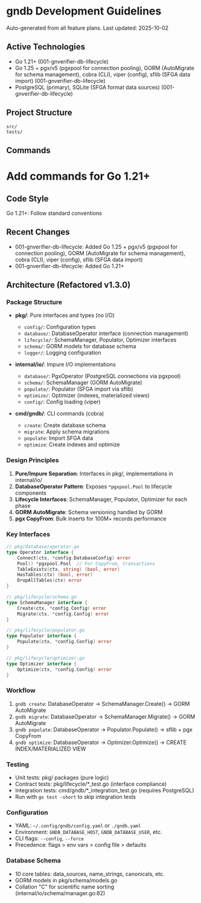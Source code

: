 # gndb Development Guidelines

Auto-generated from all feature plans. Last updated: 2025-10-02

## Active Technologies
- Go 1.21+ (001-gnverifier-db-lifecycle)
- Go 1.25 + pgx/v5 (pgxpool for connection pooling), GORM (AutoMigrate for schema management), cobra (CLI), viper (config), sflib (SFGA data import) (001-gnverifier-db-lifecycle)
- PostgreSQL (primary), SQLite (SFGA format data sources) (001-gnverifier-db-lifecycle)

## Project Structure
```
src/
tests/
```

## Commands
# Add commands for Go 1.21+

## Code Style
Go 1.21+: Follow standard conventions

## Recent Changes
- 001-gnverifier-db-lifecycle: Added Go 1.25 + pgx/v5 (pgxpool for connection pooling), GORM (AutoMigrate for schema management), cobra (CLI), viper (config), sflib (SFGA data import)
- 001-gnverifier-db-lifecycle: Added Go 1.21+

<!-- MANUAL ADDITIONS START -->

## Architecture (Refactored v1.3.0)

### Package Structure
- **pkg/**: Pure interfaces and types (no I/O)
  - `config/`: Configuration types
  - `database/`: DatabaseOperator interface (connection management)
  - `lifecycle/`: SchemaManager, Populator, Optimizer interfaces
  - `schema/`: GORM models for database schema
  - `logger/`: Logging configuration

- **internal/io/**: Impure I/O implementations
  - `database/`: PgxOperator (PostgreSQL connections via pgxpool)
  - `schema/`: SchemaManager (GORM AutoMigrate)
  - `populate/`: Populator (SFGA import via sflib)
  - `optimize/`: Optimizer (indexes, materialized views)
  - `config/`: Config loading (viper)

- **cmd/gndb/**: CLI commands (cobra)
  - `create`: Create database schema
  - `migrate`: Apply schema migrations
  - `populate`: Import SFGA data
  - `optimize`: Create indexes and optimize

### Design Principles
1. **Pure/Impure Separation**: Interfaces in pkg/, implementations in internal/io/
2. **DatabaseOperator Pattern**: Exposes `*pgxpool.Pool` to lifecycle components
3. **Lifecycle Interfaces**: SchemaManager, Populator, Optimizer for each phase
4. **GORM AutoMigrate**: Schema versioning handled by GORM
5. **pgx CopyFrom**: Bulk inserts for 100M+ records performance

### Key Interfaces
```go
// pkg/database/operator.go
type Operator interface {
    Connect(ctx, *config.DatabaseConfig) error
    Pool() *pgxpool.Pool  // For CopyFrom, transactions
    TableExists(ctx, string) (bool, error)
    HasTables(ctx) (bool, error)
    DropAllTables(ctx) error
}

// pkg/lifecycle/schema.go
type SchemaManager interface {
    Create(ctx, *config.Config) error
    Migrate(ctx, *config.Config) error
}

// pkg/lifecycle/populator.go
type Populator interface {
    Populate(ctx, *config.Config) error
}

// pkg/lifecycle/optimizer.go
type Optimizer interface {
    Optimize(ctx, *config.Config) error
}
```

### Workflow
1. `gndb create`: DatabaseOperator → SchemaManager.Create() → GORM AutoMigrate
2. `gndb migrate`: DatabaseOperator → SchemaManager.Migrate() → GORM AutoMigrate
3. `gndb populate`: DatabaseOperator → Populator.Populate() → sflib + pgx CopyFrom
4. `gndb optimize`: DatabaseOperator → Optimizer.Optimize() → CREATE INDEX/MATERIALIZED VIEW

### Testing
- Unit tests: pkg/ packages (pure logic)
- Contract tests: pkg/lifecycle/*_test.go (interface compliance)
- Integration tests: cmd/gndb/*_integration_test.go (requires PostgreSQL)
- Run with `go test -short` to skip integration tests

### Configuration
- YAML: `~/.config/gndb/config.yaml` or `./gndb.yaml`
- Environment: `GNDB_DATABASE_HOST`, `GNDB_DATABASE_USER`, etc.
- CLI flags: `--config`, `--force`
- Precedence: flags > env vars > config file > defaults

### Database Schema
- 10 core tables: data_sources, name_strings, canonicals, etc.
- GORM models in pkg/schema/models.go
- Collation "C" for scientific name sorting (internal/io/schema/manager.go:82)

<!-- MANUAL ADDITIONS END -->
